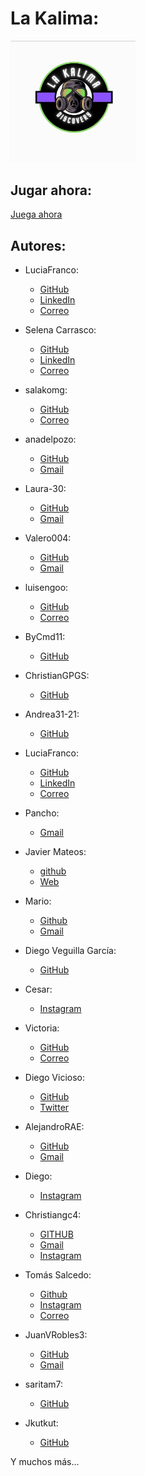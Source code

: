# La Kalima:

<img src="./res/img/logo.jpg" style="width: 200px">

## Jugar ahora:
[Juega ahora](https://42madrid-discovery-piscine.github.io/La_Kalima/)

## Autores:

- LuciaFranco:
	- [GitHub](https://github.com/LuciaFranco)
	- [LinkedIn](https://www.linkedin.com/in/luc%C3%ADa-franco-moreno-0036571ba)
	- [Correo](luciafrancomoreno@gmail.com)

- Selena Carrasco:
  - [GitHub](https://github.com/Selenacs362)
  - [LinkedIn](https://www.linkedin.com/in/selenacs)
  - [Correo](selenacarrasco362@gmail.com)

- salakomg:
	- [GitHub](https://github.com/salakomg)
	- [Correo](salakkorte@gmail.com)

- anadelpozo:
	- [GitHub](https://github.com/anadelpozo)
	- [Gmail](anadelpozo97@gmail.com)

- Laura-30:
	- [GitHub](https://github.com/Laura-30)
	- [Gmail](laurapaniagualeal@gmail.com)

- Valero004:
	- [GitHub](https://github.com/Valero004)
	- [Gmail](ana.valero.sanchez.avs@gmail.com)

- luisengoo:
	- [GitHub](https://github.com/luisengoo)
	- [Correo](lagunaluis8@hotmail.com)

- ByCmd11:
	- [GitHub](https://github.com/ByCmd11)

- ChristianGPGS:
	- [GitHub](https://github.com/ChristianGPGS)

- Andrea31-21:
	- [GitHub](https://github.com/Andrea31-21)

- LuciaFranco:
	- [GitHub](https://github.com/LuciaFranco)
	- [LinkedIn](https://www.linkedin.com/in/luc%C3%ADa-franco-moreno-0036571ba)
	- [Correo](luciafrancomoreno@gmail.com)

- Pancho:
	- [Gmail](franuriel144@gmail.com)

- Javier Mateos:
	- [github](https://www.github.com/cabrasky)
	- [Web](https://javiermateos.ddns.net/)

- Mario:
	- [Github](https://github.com/MarioMunozBarroso)
	- [Gmail](MunozBarrosoMario@gmail.com)

- Diego Veguilla García:
  - [GitHub](https://github.com/DiegoVeguilla)

- Cesar:
	- [Instagram](https://www.instagram.com/c3_kay/)

- Victoria:
  - [GitHub](https://github.com/Victoria-romero)
  - [Correo](victoriar5504@gmail.com)

- Diego Vicioso:
  - [GitHub](https://github.com/DonVicioso)
  - [Twitter](https://www.linkedin.com/in/diego-vicioso-519280223)

- AlejandroRAE:
	- [GitHub](https://github.com/AlejandroRAE)
	- [Gmail](alejandroant101199@gmail.com)

- Diego:
  - [Instagram](_diieguitoo)

- Christiangc4:
	- [GITHUB](https://github.com/Christiangc4)
	- [Gmail](christian.cgc4@gmail.com)
	- [Instagram](https://instagram.com/chhriiiss_?utm_medium=copy_link)

- Tomás Salcedo:
	- [Github](https://github.com/tomassm11tomassm11)
	- [Instagram](https://instagram.com/tomaas.sm?utm_medium=copy_link)
	- [Correo](tomassalcedo43@gmail.com)

- JuanVRobles3:
	- [GitHub](https://github.com/JuanVRobles3)
	- [Gmail](juanvrobles3@gmail.com)

- saritam7:
	- [GitHub](https://github.com/saritam7)

- Jkutkut: 
	- [GitHub](https://github.com/jkutkut)

Y muchos más...